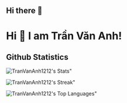 ## Hi there 👋

<!--
**TranVanAnh1212/TranVanAnh1212** is a ✨ _special_ ✨ repository because its `README.md` (this file) appears on your GitHub profile.

Here are some ideas to get you started:

- 🔭 I’m currently working on ...
- 🌱 I’m currently learning ...
- 👯 I’m looking to collaborate on ...
- 🤔 I’m looking for help with ...
- 💬 Ask me about ...
- 📫 How to reach me: ...
- 😄 Pronouns: ...
- ⚡ Fun fact: ...
-->

# Hi 👋 I am Trần Văn Anh! 

## Github Statistics

![TranVanAnh1212's Stats](https://github-readme-stats.vercel.app/api?username=TranVanAnh1212&theme=dracula&show_icons=true&hide_border=false&count_private=true)"

![TranVanAnh1212's Streak](https://github-readme-streak-stats.herokuapp.com/?user=TranVanAnh1212&theme=dracula&hide_border=false)"

![TranVanAnh1212's Top Languages](https://github-readme-stats.vercel.app/api/top-langs/?username=TranVanAnh1212&theme=dracula&show_icons=true&hide_border=false&layout=compact)"
